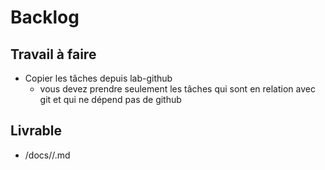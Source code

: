 # Backlog

## Travail à faire

- Copier les tâches depuis lab-github
  - vous devez prendre seulement les tâches qui sont en relation avec git et qui ne dépend pas de github

## Livrable
- /docs//.md
  